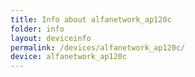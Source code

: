 ```yaml
---
title: Info about alfanetwork_ap120c
folder: info
layout: deviceinfo
permalink: /devices/alfanetwork_ap120c/
device: alfanetwork_ap120c
---
```

